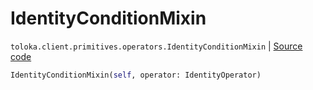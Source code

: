 # IdentityConditionMixin
`toloka.client.primitives.operators.IdentityConditionMixin` | [Source code](https://github.com/Toloka/toloka-kit/blob/v1.2.0.post1/src/client/primitives/operators.py#L175)

```python
IdentityConditionMixin(self, operator: IdentityOperator)
```

